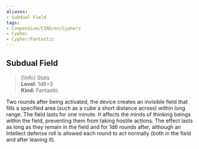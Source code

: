 ```yaml
---
aliases:
- Subdual Field
tags:
- Compendium/CSRD/en/Cyphers
- Cypher
- Cypher/Fantastic
---
```


  
## Subdual Field  
>[!info] Stats  
> **Level:** 1d6+3  
> **Kind:** Fantastic
  
Two rounds after being activated, the device creates an invisible field that fills a specified area (such as a cube a short distance across) within long range. The field lasts for one minute. It affects the minds of thinking beings within the field, preventing them from taking hostile actions. The effect lasts as long as they remain in the field and for 1d6 rounds after, although an Intellect defense roll is allowed each round to act normally (both in the field and after leaving it).